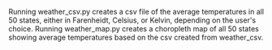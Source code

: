 Running weather_csv.py creates a csv file of the average temperatures in all 50 states, either in Farenheidt, Celsius, or Kelvin, depending on the user's choice.
Running weather_map.py creates a choropleth map of all 50 states showing average temperatures based on the csv created from weather_csv.
